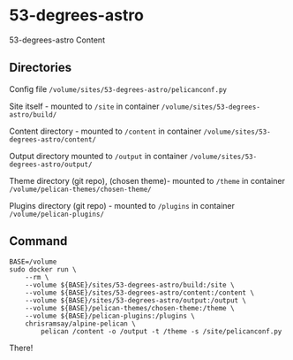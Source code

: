 # 53-degrees-astro
53-degrees-astro Content

## Directories

Config file
`/volume/sites/53-degrees-astro/pelicanconf.py`

Site itself - mounted to `/site` in container
`/volume/sites/53-degrees-astro/build/`

Content directory - mounted to `/content` in container
`/volume/sites/53-degrees-astro/content/`

Output directory mounted to `/output` in container
`/volume/sites/53-degrees-astro/output/`

Theme directory (git repo), (chosen theme)- mounted to `/theme` in container
`/volume/pelican-themes/chosen-theme/`

Plugins directory (git repo) - mounted to `/plugins` in container
`/volume/pelican-plugins/`

## Command

```
BASE=/volume
sudo docker run \
    --rm \
    --volume ${BASE}/sites/53-degrees-astro/build:/site \
    --volume ${BASE}/sites/53-degrees-astro/content:/content \
    --volume ${BASE}/sites/53-degrees-astro/output:/output \
    --volume ${BASE}/pelican-themes/chosen-theme:/theme \
    --volume ${BASE}/pelican-plugins:/plugins \
    chrisramsay/alpine-pelican \
        pelican /content -o /output -t /theme -s /site/pelicanconf.py
```

There!        

